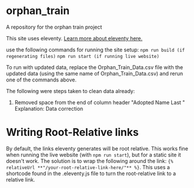 # orphan_train
A repository for the orphan train project

This site uses eleventy. [Learn more about eleventy here.](https://www.11ty.dev/)

use the following commands for running the site setup:
`npm run build (if regenerating files)`
`npm run start (if running live website)`


To run with updated data, replace the Orphan_Train_Data.csv file with the updated data (using the same name of Orphan_Train_Data.csv) and rerun one of the commands above.

The following were steps taken to clean data already:

1. Removed space from the end of column header "Adopted Name Last "
Explanation: Data correction

# Writing Root-Relative links
By default, the links eleventy generates will be root relative. This works fine when running the live website (with `npm run start`), but for a static site it doesn't work. 
The solution is to wrap the following around the link: `{% relativeUrl **"/your-root-relative-link-here/"** %}`. This uses a shortcode found in the .eleventy.js file to turn the root-relative link to a relative link.
